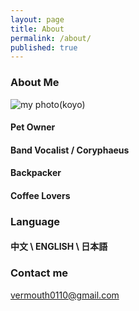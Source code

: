 ```yaml
---
layout: page
title: About
permalink: /about/
published: true
---
```


### About Me


![my photo(koyo)]({{site.baseurl}}//6AEEABE2-1D10-4BD9-A674-A85537771C36.JPG)


#### Pet Owner
#### Band Vocalist / Coryphaeus
#### Backpacker
#### Coffee Lovers


### Language

#### 中文 \ ENGLISH \ 日本語

### Contact me

[vermouth0110@gmail.com](mailto:vermouth0110@gmail.com)

